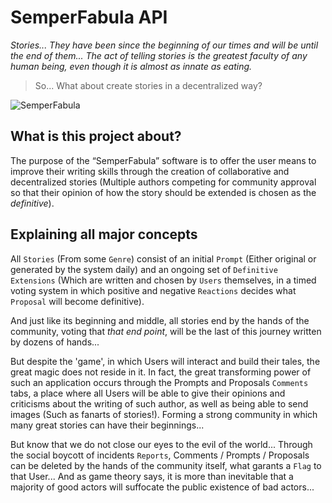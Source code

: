 # SemperFabula API

*Stories... They have been since the beginning of our times and will be until the end of them... The act of telling stories is the greatest faculty of any human being, even though it is almost as innate as eating.*
> So... What about create stories in a decentralized way?

![SemperFabula](https://i.imgur.com/RDI3ddJ.png)

## What is this project about?
The purpose of the “SemperFabula” software is to offer the user means to improve their writing skills through the creation of collaborative and decentralized stories (Multiple authors competing for community approval so that their opinion of how the story should be extended is chosen as the *definitive*).

## Explaining all major concepts
All `Stories` (From some `Genre`) consist of an initial `Prompt` (Either original or generated by the system daily) and an ongoing set of `Definitive Extensions` (Which are written and chosen by  `Users` themselves, in a timed voting system in which positive and negative `Reactions` decides what `Proposal` will become definitive).

And just like its beginning and middle, all stories end by the hands of the community, voting that *that end point*, will be the last of this journey written by dozens of hands...

But despite the 'game', in which Users will interact and build their tales, the great magic does not reside in it. In fact, the great transforming power of such an application occurs through the Prompts and Proposals `Comments` tabs, a place where all Users will be able to give their opinions and criticisms about the writing of such author, as well as being able to send images (Such as fanarts of stories!). Forming a strong community in which many great stories can have their beginnings...

But know that we do not close our eyes to the evil of the world... Through the social boycott of incidents `Reports`, Comments / Prompts / Proposals can be deleted by the hands of the community itself, what garants a `Flag` to that User... And as game theory says, it is more than inevitable that a majority of good actors will suffocate the public existence of bad actors...

